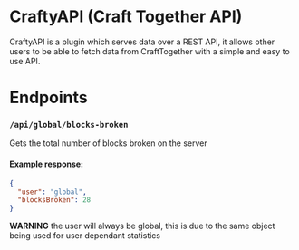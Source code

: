 # CraftyAPI (Craft Together API)
CraftyAPI is a plugin which serves data over a REST API, it allows other users to be able to fetch data
from CraftTogether with a simple and easy to use API.

# Endpoints

### `/api/global/blocks-broken`
Gets the total number of blocks broken on the server
#### Example response:
```json
{
  "user": "global",
  "blocksBroken": 28
}
```
**WARNING** the user will always be global, this is due to the same object being used
for user dependant statistics